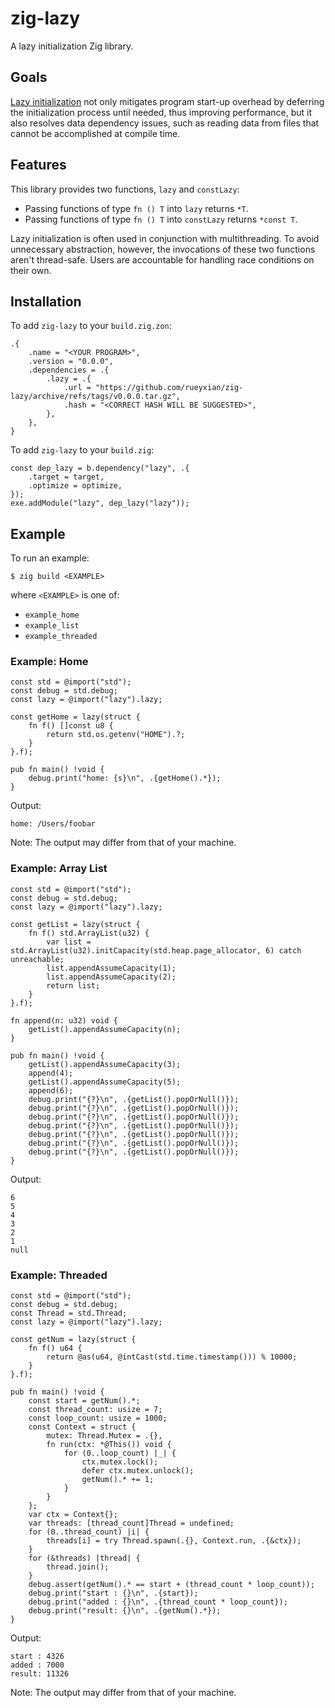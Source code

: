 # zig-lazy

A lazy initialization Zig library. 

## Goals

[Lazy initialization](https://en.wikipedia.org/wiki/Lazy_initialization) not only mitigates program start-up overhead by deferring the initialization process until needed, thus improving performance, but it also resolves data dependency issues, such as reading data from files that cannot be accomplished at compile time.

## Features

This library provides two functions, `lazy` and `constLazy`:

- Passing functions of type `fn () T` into `lazy` returns `*T`.
- Passing functions of type `fn () T` into `constLazy` returns `*const T`.

Lazy initialization is often used in conjunction with multithreading. To avoid unnecessary abstraction, however, the invocations of these two functions aren't thread-safe. Users are accountable for handling race conditions on their own.

## Installation

To add `zig-lazy` to your `build.zig.zon`:

```
.{
    .name = "<YOUR PROGRAM>",
    .version = "0.0.0",
    .dependencies = .{
        .lazy = .{
            .url = "https://github.com/rueyxian/zig-lazy/archive/refs/tags/v0.0.0.tar.gz",
            .hash = "<CORRECT HASH WILL BE SUGGESTED>",
        },
    },
}
```

To add `zig-lazy` to your `build.zig`:

```
const dep_lazy = b.dependency("lazy", .{
    .target = target,
    .optimize = optimize,
});
exe.addModule("lazy", dep_lazy("lazy"));
```

## Example

To run an example:

```
$ zig build <EXAMPLE>
```

where `<EXAMPLE>` is one of:

- `example_home`
- `example_list`
- `example_threaded`

### Example: Home

```zig
const std = @import("std");
const debug = std.debug;
const lazy = @import("lazy").lazy;

const getHome = lazy(struct {
    fn f() []const u8 {
        return std.os.getenv("HOME").?;
    }
}.f);

pub fn main() !void {
    debug.print("home: {s}\n", .{getHome().*});
}

```
Output:

```
home: /Users/foobar
```
Note: The output may differ from that of your machine.

### Example: Array List

```zig
const std = @import("std");
const debug = std.debug;
const lazy = @import("lazy").lazy;

const getList = lazy(struct {
    fn f() std.ArrayList(u32) {
        var list = std.ArrayList(u32).initCapacity(std.heap.page_allocator, 6) catch unreachable;
        list.appendAssumeCapacity(1);
        list.appendAssumeCapacity(2);
        return list;
    }
}.f);

fn append(n: u32) void {
    getList().appendAssumeCapacity(n);
}

pub fn main() !void {
    getList().appendAssumeCapacity(3);
    append(4);
    getList().appendAssumeCapacity(5);
    append(6);
    debug.print("{?}\n", .{getList().popOrNull()});
    debug.print("{?}\n", .{getList().popOrNull()});
    debug.print("{?}\n", .{getList().popOrNull()});
    debug.print("{?}\n", .{getList().popOrNull()});
    debug.print("{?}\n", .{getList().popOrNull()});
    debug.print("{?}\n", .{getList().popOrNull()});
    debug.print("{?}\n", .{getList().popOrNull()});
}
```
Output:

```
6
5
4
3
2
1
null
```
### Example: Threaded

```zig
const std = @import("std");
const debug = std.debug;
const Thread = std.Thread;
const lazy = @import("lazy").lazy;

const getNum = lazy(struct {
    fn f() u64 {
        return @as(u64, @intCast(std.time.timestamp())) % 10000;
    }
}.f);

pub fn main() !void {
    const start = getNum().*;
    const thread_count: usize = 7;
    const loop_count: usize = 1000;
    const Context = struct {
        mutex: Thread.Mutex = .{},
        fn run(ctx: *@This()) void {
            for (0..loop_count) |_| {
                ctx.mutex.lock();
                defer ctx.mutex.unlock();
                getNum().* += 1;
            }
        }
    };
    var ctx = Context{};
    var threads: [thread_count]Thread = undefined;
    for (0..thread_count) |i| {
        threads[i] = try Thread.spawn(.{}, Context.run, .{&ctx});
    }
    for (&threads) |thread| {
        thread.join();
    }
    debug.assert(getNum().* == start + (thread_count * loop_count));
    debug.print("start : {}\n", .{start});
    debug.print("added : {}\n", .{thread_count * loop_count});
    debug.print("result: {}\n", .{getNum().*});
}
```
Output:

```
start : 4326
added : 7000
result: 11326
```
Note: The output may differ from that of your machine.
